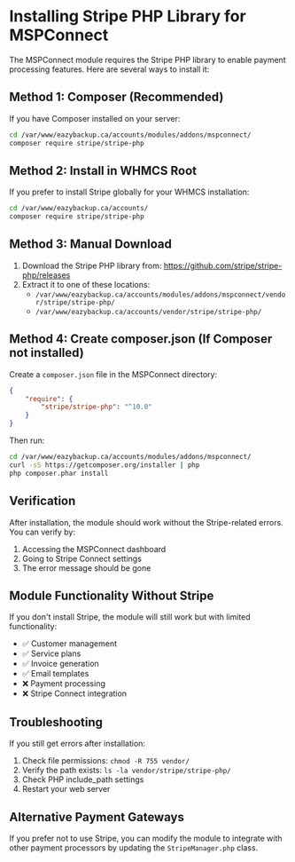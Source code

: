 # Installing Stripe PHP Library for MSPConnect

The MSPConnect module requires the Stripe PHP library to enable payment processing features. Here are several ways to install it:

## Method 1: Composer (Recommended)

If you have Composer installed on your server:

```bash
cd /var/www/eazybackup.ca/accounts/modules/addons/mspconnect/
composer require stripe/stripe-php
```

## Method 2: Install in WHMCS Root

If you prefer to install Stripe globally for your WHMCS installation:

```bash
cd /var/www/eazybackup.ca/accounts/
composer require stripe/stripe-php
```

## Method 3: Manual Download

1. Download the Stripe PHP library from: https://github.com/stripe/stripe-php/releases
2. Extract it to one of these locations:
   - `/var/www/eazybackup.ca/accounts/modules/addons/mspconnect/vendor/stripe/stripe-php/`
   - `/var/www/eazybackup.ca/accounts/vendor/stripe/stripe-php/`

## Method 4: Create composer.json (If Composer not installed)

Create a `composer.json` file in the MSPConnect directory:

```json
{
    "require": {
        "stripe/stripe-php": "^10.0"
    }
}
```

Then run:
```bash
cd /var/www/eazybackup.ca/accounts/modules/addons/mspconnect/
curl -sS https://getcomposer.org/installer | php
php composer.phar install
```

## Verification

After installation, the module should work without the Stripe-related errors. You can verify by:

1. Accessing the MSPConnect dashboard
2. Going to Stripe Connect settings
3. The error message should be gone

## Module Functionality Without Stripe

If you don't install Stripe, the module will still work but with limited functionality:

- ✅ Customer management
- ✅ Service plans
- ✅ Invoice generation
- ✅ Email templates
- ❌ Payment processing
- ❌ Stripe Connect integration

## Troubleshooting

If you still get errors after installation:

1. Check file permissions: `chmod -R 755 vendor/`
2. Verify the path exists: `ls -la vendor/stripe/stripe-php/`
3. Check PHP include_path settings
4. Restart your web server

## Alternative Payment Gateways

If you prefer not to use Stripe, you can modify the module to integrate with other payment processors by updating the `StripeManager.php` class. 